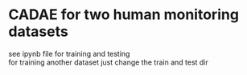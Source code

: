 # CADAE for two human monitoring datasets
see ipynb file for training and testing  
for training another dataset just change the train and test dir
